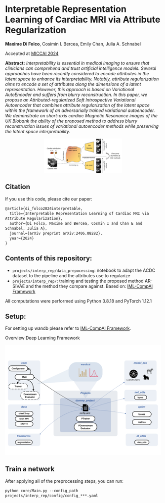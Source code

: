 # Interpretable Representation Learning of Cardiac MRI via Attribute Regularization

**Maxime Di Folco**, Cosimin I. Bercea, Emily Chan, Julia A. Schnabel

Accepted at [MICCAI 2024](https://conferences.miccai.org/2024/en/)


**Abstract:** *Interpretability is essential in medical imaging to ensure that clinicians can comprehend and trust artificial intelligence models. Several approaches have been recently considered to encode attributes in the latent space to enhance its interpretability. Notably, attribute regularization aims to encode a set of attributes along the dimensions of a latent representation. However, this approach is based on Variational AutoEncoder and suffers from blurry reconstruction. In this paper, we propose an Attributed-regularized Soft Introspective Variational Autoencoder that combines attribute regularization of the latent space within the framework of an adversarially trained variational autoencoder. We demonstrate on short-axis cardiac Magnetic Resonance images of the UK Biobank the ability of the proposed method to address blurry reconstruction issues of variational autoencoder methods while preserving the latent space interpretability.*

<div style="text-align:center;" align="center">
  <img src="./overview.jpg" alt="Illustration of the framework" style="width:50%; height:auto;">
</div>


## Citation
If you use this code, please cite our paper:

```
@article{di_folco2024interpretable,
  title={Interpretable Representation Learning of Cardiac MRI via Attribute Regularization},
  author={Di Folco, Maxime and Bercea, Cosmin I and Chan E and Schnabel, Julia A},
  journal={arXiv preprint arXiv:2406.08282},
  year={2024}
}
```

## Contents of this repository:

- `projects/interp_rep/data_prepocessing`: notebook to adapt the ACDC dataset to the pipeline and the attributes use to regularize
- `projects/interp_rep/`: training and testing the proposed method AR-SIVAE and the method they compare against. Based on: [IML-CompAI Framework](https://github.com/compai-lab/iml-dl) 

All computations were performed using Python 3.8.18 and PyTorch 1.12.1


## Setup:

For setting up wandb please refer to [IML-CompAI Framework](https://github.com/compai-lab/iml-dl).


Overview Deep Learning Framework

![Framework overview](./iml_dl.png)


## Train a network

After applying all of the preprocessing steps, you can run:

```
python core/Main.py --config_path projects/interp_rep/config/config_***.yaml
```
